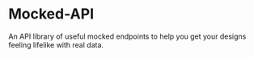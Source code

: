 # Mocked-API
An API library of useful mocked endpoints to help you get your designs feeling lifelike with real data.
